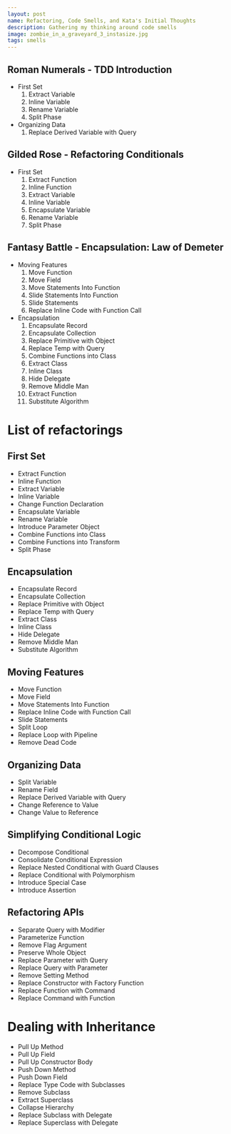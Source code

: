 ```yaml
---
layout: post
name: Refactoring, Code Smells, and Kata's Initial Thoughts
description: Gathering my thinking around code smells
image: zombie_in_a_graveyard_3_instasize.jpg
tags: smells
---
```


## Roman Numerals - TDD Introduction
- First Set
  1. Extract Variable
  2. Inline Variable
  3. Rename Variable
  4. Split Phase
- Organizing Data
  1. Replace Derived Variable with Query

## Gilded Rose - Refactoring Conditionals
- First Set
    1. Extract Function
    2. Inline Function
    3. Extract Variable
    4. Inline Variable
    5. Encapsulate Variable
    6. Rename Variable
    7. Split Phase
  
## Fantasy Battle - Encapsulation: Law of Demeter
- Moving Features  
  1. Move Function  
  2. Move Field  
  3. Move Statements Into Function 
  4. Slide Statements Into Function
  5. Slide Statements
  6. Replace Inline Code with Function Call
- Encapsulation 
  1. Encapsulate Record
  2. Encapsulate Collection
  3. Replace Primitive with Object
  4. Replace Temp with Query
  5. Combine Functions into Class
  6. Extract Class
  7. Inline Class
  8. Hide Delegate
  9. Remove Middle Man
  10. Extract Function
  11. Substitute Algorithm
  

# List of refactorings
## First Set
- Extract Function
- Inline Function
- Extract Variable
- Inline Variable
- Change Function Declaration
- Encapsulate Variable
- Rename Variable
- Introduce Parameter Object
- Combine Functions into Class
- Combine Functions into Transform
- Split Phase
## Encapsulation
- Encapsulate Record
- Encapsulate Collection
- Replace Primitive with Object
- Replace Temp with Query
- Extract Class
- Inline Class
- Hide Delegate
- Remove Middle Man
- Substitute Algorithm
## Moving Features
- Move Function
- Move Field
- Move Statements Into Function
- Replace Inline Code with Function Call
- Slide Statements
- Split Loop
- Replace Loop with Pipeline
- Remove Dead Code
## Organizing Data
- Split Variable
- Rename Field
- Replace Derived Variable with Query
- Change Reference to Value
- Change Value to Reference
## Simplifying Conditional Logic
- Decompose Conditional
- Consolidate Conditional Expression
- Replace Nested Conditional with Guard Clauses
- Replace Conditional with Polymorphism
- Introduce Special Case
- Introduce Assertion
## Refactoring APIs
- Separate Query with Modifier
- Parameterize Function
- Remove Flag Argument
- Preserve Whole Object
- Replace Parameter with Query
- Replace Query with Parameter
- Remove Setting Method
- Replace Constructor with Factory Function
- Replace Function with Command
- Replace Command with Function
# Dealing with Inheritance
- Pull Up Method
- Pull Up Field
- Pull Up Constructor Body
- Push Down Method
- Push Down Field
- Replace Type Code with Subclasses
- Remove Subclass
- Extract Superclass
- Collapse Hierarchy
- Replace Subclass with Delegate
- Replace Superclass with Delegate
